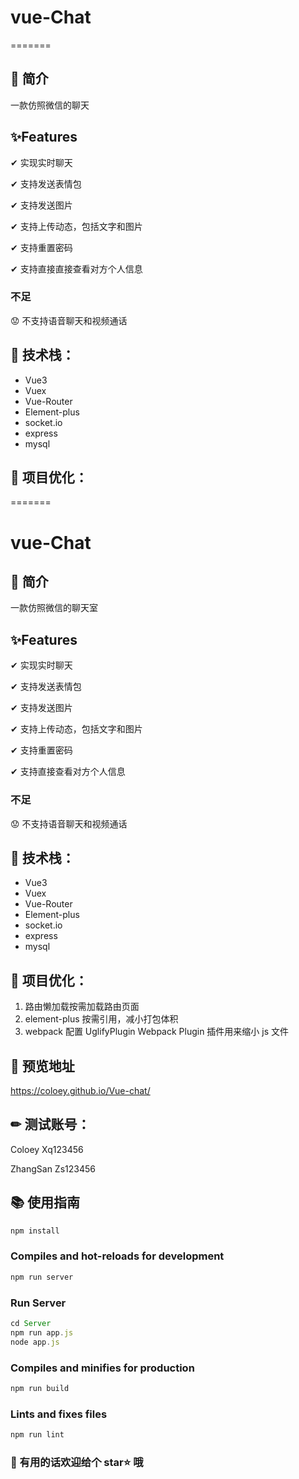 # vue-Chat

=======

## 🎯 简介

一款仿照微信的聊天

## ✨Features

✔ 实现实时聊天

✔ 支持发送表情包

✔ 支持发送图片

✔ 支持上传动态，包括文字和图片

✔ 支持重置密码

✔ 支持直接直接查看对方个人信息

### 不足

😟 不支持语音聊天和视频通话

## 🚀 技术栈：

- Vue3
- Vuex
- Vue-Router
- Element-plus
- socket.io
- express
- mysql

## 🎉 项目优化：

=======

# vue-Chat

## 🎯 简介

一款仿照微信的聊天室

## ✨Features

✔ 实现实时聊天

✔ 支持发送表情包

✔ 支持发送图片

✔ 支持上传动态，包括文字和图片

✔ 支持重置密码

✔ 支持直接查看对方个人信息

### 不足

😟 不支持语音聊天和视频通话

## 🚀 技术栈：

- Vue3
- Vuex
- Vue-Router
- Element-plus
- socket.io
- express
- mysql

## 🎉 项目优化：

1. 路由懒加载按需加载路由页面
2. element-plus 按需引用，减小打包体积
3. webpack 配置 UglifyPlugin Webpack Plugin 插件用来缩小 js 文件

## 👀 预览地址

https://coloey.github.io/Vue-chat/

## ✏ 测试账号：

Coloey Xq123456

ZhangSan Zs123456

## 📚 使用指南

```js
npm install
```

### Compiles and hot-reloads for development

```js
npm run server
```

### Run Server

```js
cd Server
npm run app.js
node app.js
```

### Compiles and minifies for production

```js
npm run build
```

### Lints and fixes files

```js
npm run lint
```

### 🤗 有用的话欢迎给个 star⭐ 哦
